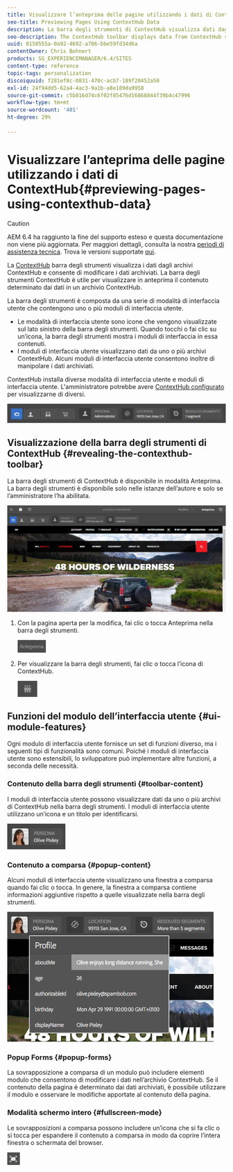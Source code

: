 ```yaml
---
title: Visualizzare l’anteprima delle pagine utilizzando i dati di ContextHub
seo-title: Previewing Pages Using ContextHub Data
description: La barra degli strumenti di ContextHub visualizza dati dagli archivi di ContextHub, ti consente di modificare i dati archiviati ed è utile per visualizzare in anteprima il contenuto
seo-description: The ContextHub toolbar displays data from ContextHub stores and enables you to change store data and  is useful for previewing content
uuid: 0150555a-0a92-4692-a706-bbe59fd34d6a
contentOwner: Chris Bohnert
products: SG_EXPERIENCEMANAGER/6.4/SITES
content-type: reference
topic-tags: personalization
discoiquuid: f281ef8c-0831-470c-acb7-189f20452a50
exl-id: 24f94dd5-62a4-4ac3-9a1b-a8e189da9958
source-git-commit: c5b816d74c6f02f85476d16868844f39b4c47996
workflow-type: tm+mt
source-wordcount: '401'
ht-degree: 29%

---
```


# Visualizzare l’anteprima delle pagine utilizzando i dati di ContextHub{#previewing-pages-using-contexthub-data}

>[!CAUTION]
>
>AEM 6.4 ha raggiunto la fine del supporto esteso e questa documentazione non viene più aggiornata. Per maggiori dettagli, consulta la nostra [periodi di assistenza tecnica](https://helpx.adobe.com/it/support/programs/eol-matrix.html). Trova le versioni supportate [qui](https://experienceleague.adobe.com/docs/).

La [ContextHub](/help/sites-developing/contexthub.md) barra degli strumenti visualizza i dati dagli archivi ContextHub e consente di modificare i dati archiviati. La barra degli strumenti ContextHub è utile per visualizzare in anteprima il contenuto determinato dai dati in un archivio ContextHub.

La barra degli strumenti è composta da una serie di modalità di interfaccia utente che contengono uno o più moduli di interfaccia utente.

* Le modalità di interfaccia utente sono icone che vengono visualizzate sul lato sinistro della barra degli strumenti. Quando tocchi o fai clic su un’icona, la barra degli strumenti mostra i moduli di interfaccia in essa contenuti.
* I moduli di interfaccia utente visualizzano dati da uno o più archivi ContextHub. Alcuni moduli di interfaccia utente consentono inoltre di manipolare i dati archiviati.

ContextHub installa diverse modalità di interfaccia utente e moduli di interfaccia utente. L&#39;amministratore potrebbe avere [ContextHub configurato](/help/sites-administering/contexthub-config.md) per visualizzarne di diversi.

![screen_shot_2018-03-23at093446](assets/screen_shot_2018-03-23at093446.png)

## Visualizzazione della barra degli strumenti di ContextHub {#revealing-the-contexthub-toolbar}

La barra degli strumenti di ContextHub è disponibile in modalità Anteprima. La barra degli strumenti è disponibile solo nelle istanze dell’autore e solo se l’amministratore l’ha abilitata.

![screen_shot_2018-03-23at093730](assets/screen_shot_2018-03-23at093730.png)

1. Con la pagina aperta per la modifica, fai clic o tocca Anteprima nella barra degli strumenti.

   ![chlimage_1-219](assets/chlimage_1-219.png)

1. Per visualizzare la barra degli strumenti, fai clic o tocca l’icona di ContextHub.

   ![](do-not-localize/screen_shot_2018-03-23at093621.png)

## Funzioni del modulo dell’interfaccia utente {#ui-module-features}

Ogni modulo di interfaccia utente fornisce un set di funzioni diverso, ma i seguenti tipi di funzionalità sono comuni. Poiché i moduli di interfaccia utente sono estensibili, lo sviluppatore può implementare altre funzioni, a seconda delle necessità.

### Contenuto della barra degli strumenti {#toolbar-content}

I moduli di interfaccia utente possono visualizzare dati da uno o più archivi di ContextHub nella barra degli strumenti. I moduli di interfaccia utente utilizzano un’icona e un titolo per identificarsi. 

![screen_shot_2018-03-23at093936](assets/screen_shot_2018-03-23at093936.png)

### Contenuto a comparsa {#popup-content}

Alcuni moduli di interfaccia utente visualizzano una finestra a comparsa quando fai clic o tocca. In genere, la finestra a comparsa contiene informazioni aggiuntive rispetto a quelle visualizzate nella barra degli strumenti.

![screen_shot_2018-03-23at094003](assets/screen_shot_2018-03-23at094003.png)

### Popup Forms {#popup-forms}

La sovrapposizione a comparsa di un modulo può includere elementi modulo che consentono di modificare i dati nell’archivio ContextHub. Se il contenuto della pagina è determinato dai dati archiviati, è possibile utilizzare il modulo e osservare le modifiche apportate al contenuto della pagina.

### Modalità schermo intero {#fullscreen-mode}

Le sovrapposizioni a comparsa possono includere un’icona che si fa clic o si tocca per espandere il contenuto a comparsa in modo da coprire l’intera finestra o schermata del browser.

![](do-not-localize/chlimage_1-18.png)
